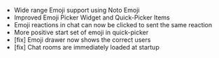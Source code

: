 - Wide range Emoji support using Noto Emoji
- Improved Emoji Picker Widget and Quick-Picker Items
- Emoji reactions in chat can now be clicked to sent the same reaction
- More positive start set of emoji in quick-picker
- [fix] Emoji drawer now shows the correct users
- [fix] Chat rooms are immediately loaded at startup

